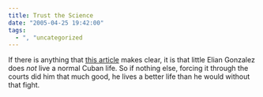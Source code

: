```yaml
---
title: Trust the Science
date: "2005-04-25 19:42:00"
tags:
  - ", "uncategorized
---
```

<p> If there is anything that <a href="http://news.bbc.co.uk/2/hi/americas/4471099.stm">this
article</a> makes clear, it is that little Elian Gonzalez does
<em>not</em> live a normal Cuban life.  So if nothing else, forcing
it through the courts did him that much good, he lives a better
life than he would without that fight.</p>

